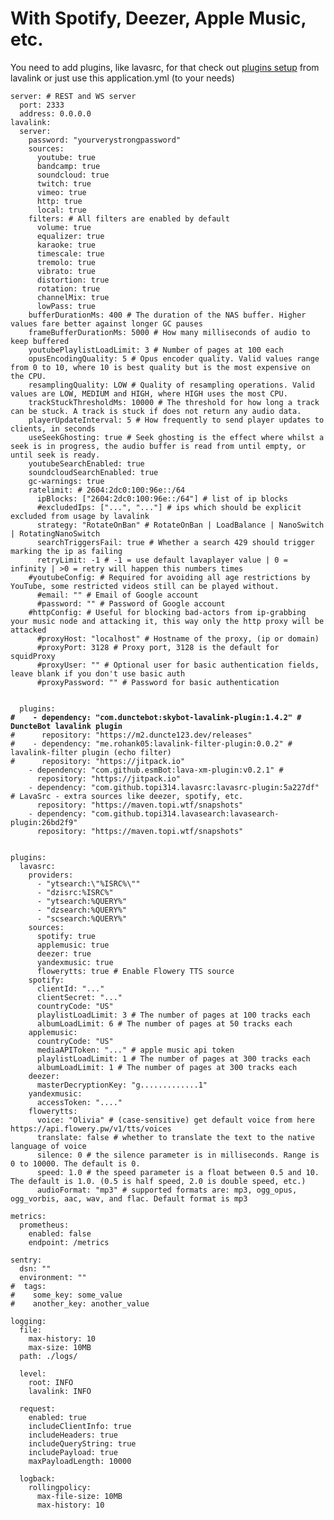# With Spotify, Deezer, Apple Music, etc.

You need to add plugins, like lavasrc, for that check out [plugins setup](https://lavalink.dev/plugins.html) from lavalink or just use this  application.yml (to your needs)

<pre class="language-yaml" data-title="application.yml"><code class="lang-yaml">server: # REST and WS server
  port: 2333
  address: 0.0.0.0
lavalink:
  server:
    password: "yourverystrongpassword"
    sources:
      youtube: true
      bandcamp: true
      soundcloud: true
      twitch: true
      vimeo: true
      http: true
      local: true
    filters: # All filters are enabled by default
      volume: true
      equalizer: true
      karaoke: true
      timescale: true
      tremolo: true
      vibrato: true
      distortion: true
      rotation: true
      channelMix: true
      lowPass: true
    bufferDurationMs: 400 # The duration of the NAS buffer. Higher values fare better against longer GC pauses
    frameBufferDurationMs: 5000 # How many milliseconds of audio to keep buffered
    youtubePlaylistLoadLimit: 3 # Number of pages at 100 each
    opusEncodingQuality: 5 # Opus encoder quality. Valid values range from 0 to 10, where 10 is best quality but is the most expensive on the CPU.
    resamplingQuality: LOW # Quality of resampling operations. Valid values are LOW, MEDIUM and HIGH, where HIGH uses the most CPU.
    trackStuckThresholdMs: 10000 # The threshold for how long a track can be stuck. A track is stuck if does not return any audio data.
    playerUpdateInterval: 5 # How frequently to send player updates to clients, in seconds
    useSeekGhosting: true # Seek ghosting is the effect where whilst a seek is in progress, the audio buffer is read from until empty, or until seek is ready.
    youtubeSearchEnabled: true
    soundcloudSearchEnabled: true
    gc-warnings: true
    ratelimit: # 2604:2dc0:100:96e::/64
      ipBlocks: ["2604:2dc0:100:96e::/64"] # list of ip blocks
      #excludedIps: ["...", "..."] # ips which should be explicit excluded from usage by lavalink
      strategy: "RotateOnBan" # RotateOnBan | LoadBalance | NanoSwitch | RotatingNanoSwitch
      searchTriggersFail: true # Whether a search 429 should trigger marking the ip as failing
      retryLimit: -1 # -1 = use default lavaplayer value | 0 = infinity | >0 = retry will happen this numbers times
    #youtubeConfig: # Required for avoiding all age restrictions by YouTube, some restricted videos still can be played without.
      #email: "" # Email of Google account
      #password: "" # Password of Google account
    #httpConfig: # Useful for blocking bad-actors from ip-grabbing your music node and attacking it, this way only the http proxy will be attacked
      #proxyHost: "localhost" # Hostname of the proxy, (ip or domain)
      #proxyPort: 3128 # Proxy port, 3128 is the default for squidProxy
      #proxyUser: "" # Optional user for basic authentication fields, leave blank if you don't use basic auth
      #proxyPassword: "" # Password for basic authentication


  plugins:
<strong>#    - dependency: "com.dunctebot:skybot-lavalink-plugin:1.4.2" # DuncteBot lavalink plugin
</strong>#      repository: "https://m2.duncte123.dev/releases"
#    - dependency: "me.rohank05:lavalink-filter-plugin:0.0.2" # lavalink-filter plugin (echo filter)
#      repository: "https://jitpack.io"
    - dependency: "com.github.esmBot:lava-xm-plugin:v0.2.1" # 
      repository: "https://jitpack.io"
    - dependency: "com.github.topi314.lavasrc:lavasrc-plugin:5a227df" # LavaSrc - extra sources like deezer, spotify, etc.
      repository: "https://maven.topi.wtf/snapshots"
    - dependency: "com.github.topi314.lavasearch:lavasearch-plugin:26bd2f9"
      repository: "https://maven.topi.wtf/snapshots"


plugins:
  lavasrc:
    providers:
      - "ytsearch:\"%ISRC%\""
      - "dzisrc:%ISRC%"
      - "ytsearch:%QUERY%"
      - "dzsearch:%QUERY%"
      - "scsearch:%QUERY%"
    sources:
      spotify: true
      applemusic: true
      deezer: true
      yandexmusic: true
      flowerytts: true # Enable Flowery TTS source
    spotify:
      clientId: "..."
      clientSecret: "..."
      countryCode: "US"
      playlistLoadLimit: 3 # The number of pages at 100 tracks each
      albumLoadLimit: 6 # The number of pages at 50 tracks each
    applemusic:
      countryCode: "US" 
      mediaAPIToken: "..." # apple music api token
      playlistLoadLimit: 1 # The number of pages at 300 tracks each
      albumLoadLimit: 1 # The number of pages at 300 tracks each
    deezer:
      masterDecryptionKey: "g.............1"
    yandexmusic:
      accessToken: "...."
    flowerytts:
      voice: "Olivia" # (case-sensitive) get default voice from here https://api.flowery.pw/v1/tts/voices
      translate: false # whether to translate the text to the native language of voice
      silence: 0 # the silence parameter is in milliseconds. Range is 0 to 10000. The default is 0.
      speed: 1.0 # the speed parameter is a float between 0.5 and 10. The default is 1.0. (0.5 is half speed, 2.0 is double speed, etc.)
      audioFormat: "mp3" # supported formats are: mp3, ogg_opus, ogg_vorbis, aac, wav, and flac. Default format is mp3

metrics:
  prometheus:
    enabled: false
    endpoint: /metrics

sentry:
  dsn: ""
  environment: ""
#  tags:
#    some_key: some_value
#    another_key: another_value

logging:
  file:
    max-history: 10
    max-size: 10MB
  path: ./logs/

  level:
    root: INFO
    lavalink: INFO

  request:
    enabled: true
    includeClientInfo: true
    includeHeaders: true
    includeQueryString: true
    includePayload: true
    maxPayloadLength: 10000

  logback:
    rollingpolicy:
      max-file-size: 10MB
      max-history: 10

</code></pre>
